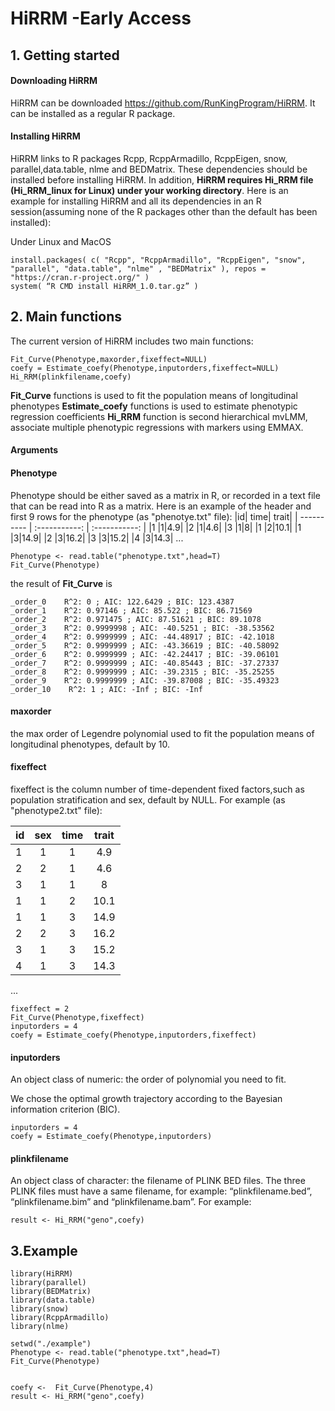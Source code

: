 # HiRRM -Early Access

## 1. Getting started
####	Downloading HiRRM
HiRRM can be downloaded https://github.com/RunKingProgram/HiRRM. It can be installed as a regular R package.
####	Installing HiRRM
HiRRM links to R packages Rcpp, RcppArmadillo, RcppEigen, snow, parallel,data.table, nlme and BEDMatrix. These dependencies should be installed before installing HiRRM. In addition, **HiRRM requires Hi_RRM file (Hi_RRM_linux for Linux) under your working directory**. Here is an example for installing HiRRM and all its dependencies in an R session(assuming none of the R packages other than the default has been installed):

Under Linux and MacOS
```
install.packages( c( "Rcpp", "RcppArmadillo", "RcppEigen", "snow", "parallel", "data.table", "nlme" , "BEDMatrix" ), repos = "https://cran.r-project.org/" )
system( “R CMD install HiRRM_1.0.tar.gz” )
```


## 2. Main functions
The current version of HiRRM includes two main functions:
```
Fit_Curve(Phenotype,maxorder,fixeffect=NULL)
coefy = Estimate_coefy(Phenotype,inputorders,fixeffect=NULL) 
Hi_RRM(plinkfilename,coefy)
```
**Fit_Curve** functions is used to fit the population means of longitudinal phenotypes
**Estimate_coefy** functions is used to estimate phenotypic regression coefficients
**Hi_RRM** function is second hierarchical mvLMM, associate multiple phenotypic regressions with markers using EMMAX. 

#### Arguments
#### Phenotype
Phenotype should be either saved as a matrix in R, or recorded in a text file that can be read into R as a matrix. Here is an example of the header and first 9 rows for the phenotype (as "phenotye.txt" file): 
|id| time| trait|
| ---------- | :-----------:  | :-----------: |
|1 |1|4.9|
|2 |1|4.6|
|3 |1|8|
|1 |2|10.1|
|1 |3|14.9|
|2 |3|16.2|
|3 |3|15.2|
|4 |3|14.3|
...
```
Phenotype <- read.table("phenotype.txt",head=T)
Fit_Curve(Phenotype)
```
the result of **Fit_Curve** is 
```
_order_0    R^2: 0 ; AIC: 122.6429 ; BIC: 123.4387 
_order_1    R^2: 0.97146 ; AIC: 85.522 ; BIC: 86.71569 
_order_2    R^2: 0.971475 ; AIC: 87.51621 ; BIC: 89.1078 
_order_3    R^2: 0.9999998 ; AIC: -40.5251 ; BIC: -38.53562 
_order_4    R^2: 0.9999999 ; AIC: -44.48917 ; BIC: -42.1018 
_order_5    R^2: 0.9999999 ; AIC: -43.36619 ; BIC: -40.58092 
_order_6    R^2: 0.9999999 ; AIC: -42.24417 ; BIC: -39.06101 
_order_7    R^2: 0.9999999 ; AIC: -40.85443 ; BIC: -37.27337 
_order_8    R^2: 0.9999999 ; AIC: -39.2315 ; BIC: -35.25255 
_order_9    R^2: 0.9999999 ; AIC: -39.87008 ; BIC: -35.49323 
_order_10    R^2: 1 ; AIC: -Inf ; BIC: -Inf 
```


#### maxorder
the max order of Legendre polynomial used to fit the population means of longitudinal phenotypes, default by 10.
#### fixeffect
fixeffect is the column number of time-dependent fixed factors,such as population stratification and sex, default by NULL.
For example (as "phenotype2.txt" file):

|id|sex| time| trait|
| ---------- | :-----------:  | :-----------: | :-----------: |
|1 |1|1|4.9|
|2 |2|1|4.6|
|3 |1|1|8|
|1 |1|2|10.1|
|1 |1|3|14.9|
|2 |2|3|16.2|
|3 |1|3|15.2|
|4 |1|3|14.3|
...

```
fixeffect = 2
Fit_Curve(Phenotype,fixeffect)
inputorders = 4
coefy = Estimate_coefy(Phenotype,inputorders,fixeffect) 
```

#### inputorders
An object class of numeric: the order of polynomial you need to fit.

We chose the optimal growth trajectory according to the Bayesian information criterion (BIC).
```
inputorders = 4
coefy = Estimate_coefy(Phenotype,inputorders) 
```

#### plinkfilename
An object class of character: the filename of PLINK BED files. The three PLINK files must have a same filename, for example: “plinkfilename.bed”, “plinkfilename.bim” and “plinkfilename.bam”.
For example:
```
result <- Hi_RRM("geno",coefy)
```


## 3.Example
```
library(HiRRM)
library(parallel)
library(BEDMatrix)
library(data.table)
library(snow)
library(RcppArmadillo)
library(nlme)

setwd("./example")
Phenotype <- read.table("phenotype.txt",head=T)
Fit_Curve(Phenotype)


coefy <-  Fit_Curve(Phenotype,4) 
result <- Hi_RRM("geno",coefy)




